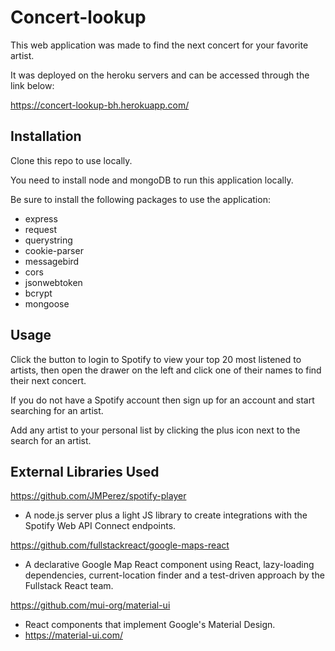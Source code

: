 # Concert-lookup

This web application was made to find the next concert for your favorite artist.

It was deployed on the heroku servers and can be accessed through the link below:

https://concert-lookup-bh.herokuapp.com/

## Installation

Clone this repo to use locally.

You need to install node and mongoDB to run this application locally.

Be sure to install the following packages to use the application:
* express
* request
* querystring
* cookie-parser
* messagebird
* cors
* jsonwebtoken
* bcrypt
* mongoose

## Usage

Click the button to login to Spotify to view your top 20 most listened to artists, then open the drawer on the left and
click one of their names to find their next concert.

If you do not have a Spotify account then sign up for an account and start searching for an artist.

Add any artist to your personal list by clicking the plus icon next to the search for an artist.

## External Libraries Used

https://github.com/JMPerez/spotify-player
* A node.js server plus a light JS library to create integrations with the Spotify Web API Connect endpoints.


https://github.com/fullstackreact/google-maps-react
* A declarative Google Map React component using React, lazy-loading dependencies, current-location finder and a test-driven approach by the Fullstack React team.

https://github.com/mui-org/material-ui
* React components that implement Google's Material Design.
* https://material-ui.com/
